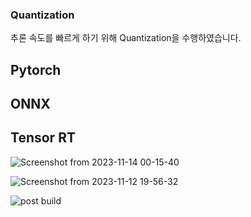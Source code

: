 ### Quantization 
추론 속도를 빠르게 하기 위해 Quantization을 수행하였습니다.


## Pytorch


## ONNX


## Tensor RT




![Screenshot from 2023-11-14 00-15-40](https://github.com/jungwonguk/KD-Font/assets/98310175/3e314c50-7f6d-4e8d-a8a7-029dbc531efb)


![Screenshot from 2023-11-12 19-56-32](https://github.com/jungwonguk/KD-Font/assets/98310175/a2026d00-639a-417c-b9bf-ba3db1d805f8)

![post build ](https://github.com/jungwonguk/KD-Font/assets/98310175/9caa23a1-e60d-46f4-9488-64605d4bb46f)



